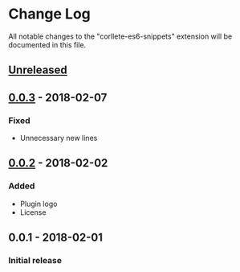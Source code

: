 # Change Log
All notable changes to the "corllete-es6-snippets" extension will be documented in this file.

## [Unreleased]

## [0.0.3] - 2018-02-07
### Fixed
- Unnecessary new lines

## [0.0.2] - 2018-02-02
### Added
- Plugin logo
- License

## 0.0.1 - 2018-02-01
### Initial release

[Unreleased]: https://github.com/corllete/vscode-es6-snippets/compare/v0.0.3...corllete:HEAD
[0.0.3]: https://github.com/corllete/vscode-es6-snippets/compare/v0.0.2...corllete:v0.0.3
[0.0.2]: https://github.com/corllete/vscode-es6-snippets/compare/b63589a15c6d5c522b07a355fee44da3844e5caf...corllete:5b573e1e291b4d7d4ec39d9086575fb1e7f9a54f